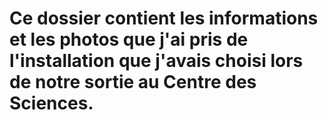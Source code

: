 # Ce dossier contient les informations et les photos que j'ai pris de l'installation que j'avais choisi lors de notre sortie au Centre des Sciences.
